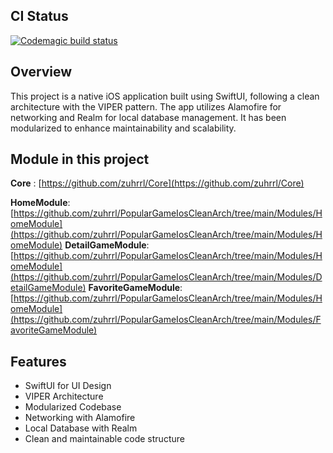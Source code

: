 ## CI Status

[![Codemagic build status](https://api.codemagic.io/apps/66c5ac022bde459ab440e669/ios-project-debug/status_badge.svg)](https://codemagic.io/app/66c5ac022bde459ab440e669/ios-project-debug/latest_build)

## Overview

This project is a native iOS application built using SwiftUI, following a clean architecture with the VIPER pattern. The app utilizes Alamofire for networking and Realm for local database management. It has been modularized to enhance maintainability and scalability.

## Module in this project

**Core** : [https://github.com/zuhrrl/Core](https://github.com/zuhrrl/Core)

**HomeModule**: [https://github.com/zuhrrl/PopularGameIosCleanArch/tree/main/Modules/HomeModule](https://github.com/zuhrrl/PopularGameIosCleanArch/tree/main/Modules/HomeModule)
**DetailGameModule**: [https://github.com/zuhrrl/PopularGameIosCleanArch/tree/main/Modules/HomeModule](https://github.com/zuhrrl/PopularGameIosCleanArch/tree/main/Modules/DetailGameModule)
**FavoriteGameModule**: [https://github.com/zuhrrl/PopularGameIosCleanArch/tree/main/Modules/HomeModule](https://github.com/zuhrrl/PopularGameIosCleanArch/tree/main/Modules/FavoriteGameModule)

## Features
- SwiftUI for UI Design
- VIPER Architecture
- Modularized Codebase
- Networking with Alamofire
- Local Database with Realm
- Clean and maintainable code structure

